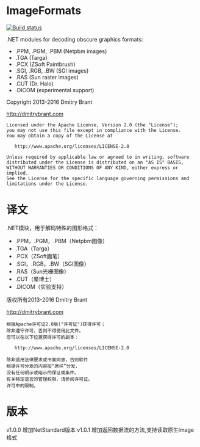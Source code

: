 ﻿ImageFormats
============

[![Build status](https://ci.appveyor.com/api/projects/status/rr5vcu6bmala3oj9?svg=true)](https://ci.appveyor.com/project/redmanmale/imageformats)

.NET modules for decoding obscure graphics formats:

- .PPM, .PGM, .PBM (Netpbm images)
- .TGA (Targa)
- .PCX (ZSoft Paintbrush)
- .SGI, .RGB, .BW (SGI images)
- .RAS (Sun raster images)
- .CUT (Dr. Halo)
- .DICOM (experimental support)

Copyright 2013-2016 Dmitry Brant

http://dmitrybrant.com


    Licensed under the Apache License, Version 2.0 (the "License");
    you may not use this file except in compliance with the License.
    You may obtain a copy of the License at

       http://www.apache.org/licenses/LICENSE-2.0

    Unless required by applicable law or agreed to in writing, software
    distributed under the License is distributed on an "AS IS" BASIS,
    WITHOUT WARRANTIES OR CONDITIONS OF ANY KIND, either express or implied.
    See the License for the specific language governing permissions and
    limitations under the License.

译文
============
.NET模块，用于解码特殊的图形格式：

- .PPM，.PGM，.PBM（Netpbm图像）
- .TGA（Targa）
- .PCX（ZSoft画笔）
- .SGI，.RGB，.BW（SGI图像）
- .RAS（Sun光栅图像）
- .CUT（晕博士）
- .DICOM（实验支持）

版权所有2013-2016 Dmitry Brant

http://dmitrybrant.com


    根据Apache许可证2.0版("许可证")获得许可；
    除非遵守许可，否则不得使用此文件。
    您可以在以下位置获得许可的副本：

       http://www.apache.org/licenses/LICENSE-2.0

    除非适用法律要求或书面同意，否则软件
    根据许可分发的内容按“原样”分发，
    没有任何明示或暗示的保证或条件。
    有关特定语言的管理权限，请参阅许可证。
    许可中的限制。

版本
============
v1.0.0 增加NetStandard版本
v1.0.1 增加返回数据流的方法,支持读取原生Image格式